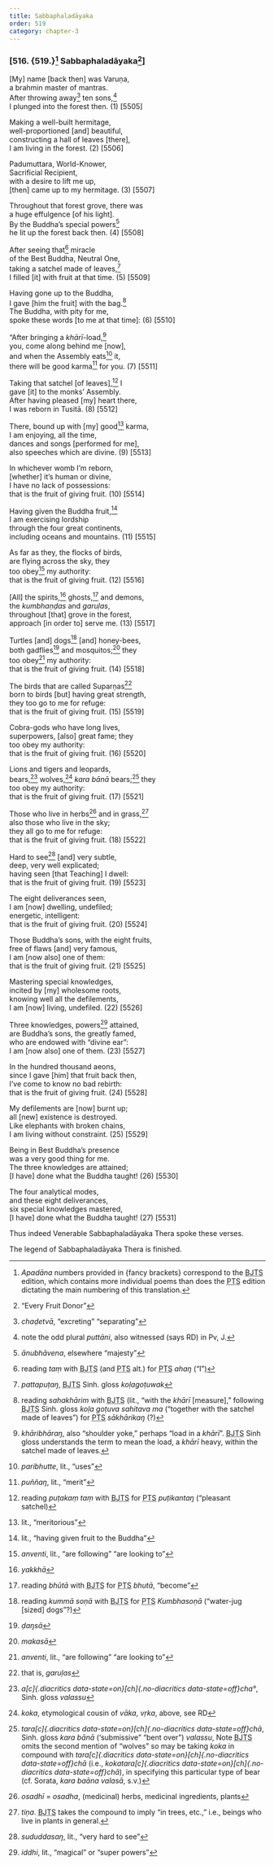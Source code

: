```yaml
---
title: Sabbaphaladāyaka
order: 519
category: chapter-3
---
```


### \[516. {519.}[^1] Sabbaphaladāyaka[^2]\]

\[My\] name \[back then\] was Varuṇa,  
a brahmin master of mantras.  
After throwing away[^3] ten sons,[^4]  
I plunged into the forest then. (1) \[5505\]

Making a well-built hermitage,  
well-proportioned \[and\] beautiful,  
constructing a hall of leaves \[there\],  
I am living in the forest. (2) \[5506\]

Padumuttara, World-Knower,  
Sacrificial Recipient,  
with a desire to lift me up,  
\[then\] came up to my hermitage. (3) \[5507\]

Throughout that forest grove, there was  
a huge effulgence \[of his light\].  
By the Buddha’s special powers[^5]  
he lit up the forest back then. (4) \[5508\]

After seeing that[^6] miracle  
of the Best Buddha, Neutral One,  
taking a satchel made of leaves,[^7]  
I filled \[it\] with fruit at that time. (5) \[5509\]

Having gone up to the Buddha,  
I gave \[him the fruit\] with the bag.[^8]  
The Buddha, with pity for me,  
spoke these words \[to me at that time\]: (6) \[5510\]

“After bringing a *khārī*-load,[^9]  
you, come along behind me \[now\],  
and when the Assembly eats[^10] it,  
there will be good karma[^11] for you. (7) \[5511\]

Taking that satchel \[of leaves\],[^12] I  
gave \[it\] to the monks’ Assembly.  
After having pleased \[my\] heart there,  
I was reborn in Tusitā. (8) \[5512\]

There, bound up with \[my\] good[^13] karma,  
I am enjoying, all the time,  
dances and songs \[performed for me\],  
also speeches which are divine. (9) \[5513\]

In whichever womb I’m reborn,  
\[whether\] it’s human or divine,  
I have no lack of possessions:  
that is the fruit of giving fruit. (10) \[5514\]

Having given the Buddha fruit,[^14]  
I am exercising lordship  
through the four great continents,  
including oceans and mountains. (11) \[5515\]

As far as they, the flocks of birds,  
are flying across the sky, they  
too obey[^15] my authority:  
that is the fruit of giving fruit. (12) \[5516\]

\[All\] the spirits,[^16] ghosts,[^17] and demons,  
the *kumbhaṇḍas* and *garuḷas*,  
throughout \[that\] grove in the forest,  
approach \[in order to\] serve me. (13) \[5517\]

Turtles \[and\] dogs[^18] \[and\] honey-bees,  
both gadflies[^19] and mosquitos;[^20] they  
too obey[^21] my authority:  
that is the fruit of giving fruit. (14) \[5518\]

The birds that are called Suparṇas[^22]  
born to birds \[but\] having great strength,  
they too go to me for refuge:  
that is the fruit of giving fruit. (15) \[5519\]

Cobra-gods who have long lives,  
superpowers, \[also\] great fame; they  
too obey my authority:  
that is the fruit of giving fruit. (16) \[5520\]

Lions and tigers and leopards,  
bears,[^23] wolves,[^24] *kara bānā* bears;[^25] they  
too obey my authority:  
that is the fruit of giving fruit. (17) \[5521\]

Those who live in herbs[^26] and in grass,[^27]  
also those who live in the sky;  
they all go to me for refuge:  
that is the fruit of giving fruit. (18) \[5522\]

Hard to see[^28] \[and\] very subtle,  
deep, very well explicated;  
having seen \[that Teaching\] I dwell:  
that is the fruit of giving fruit. (19) \[5523\]

The eight deliverances seen,  
I am \[now\] dwelling, undefiled;  
energetic, intelligent:  
that is the fruit of giving fruit. (20) \[5524\]

Those Buddha’s sons, with the eight fruits,  
free of flaws \[and\] very famous,  
I am \[now also\] one of them:  
that is the fruit of giving fruit. (21) \[5525\]

Mastering special knowledges,  
incited by \[my\] wholesome roots,  
knowing well all the defilements,  
I am \[now\] living, undefiled. (22) \[5526\]

Three knowledges, powers[^29] attained,  
are Buddha’s sons, the greatly famed,  
who are endowed with “divine ear”:  
I am \[now also\] one of them. (23) \[5527\]

In the hundred thousand aeons,  
since I gave \[him\] that fruit back then,  
I’ve come to know no bad rebirth:  
that is the fruit of giving fruit. (24) \[5528\]

My defilements are \[now\] burnt up;  
all \[new\] existence is destroyed.  
Like elephants with broken chains,  
I am living without constraint. (25) \[5529\]

Being in Best Buddha’s presence  
was a very good thing for me.  
The three knowledges are attained;  
\[I have\] done what the Buddha taught! (26) \[5530\]

The four analytical modes,  
and these eight deliverances,  
six special knowledges mastered,  
\[I have\] done what the Buddha taught! (27) \[5531\]

Thus indeed Venerable Sabbaphaladāyaka Thera spoke these verses.

The legend of Sabbaphaladāyaka Thera is finished.

[^1]: *Apadāna* numbers provided in {fancy brackets} correspond to the <abbr title="Buddha Jayanthi Tripitaka Series">BJTS</abbr> edition, which contains more individual poems than does the <abbr title="Pali Text Society">PTS</abbr> edition dictating the main numbering of this translation.

[^2]: “Every Fruit Donor”

[^3]: *chaḍetvā*, “excreting” “separating”

[^4]: note the odd plural *puttāni*, also witnessed (says RD) in Pv, J.

[^5]: *ānubhāvena*, elsewhere “majesty”

[^6]: reading *taṃ* with <abbr title="Buddha Jayanthi Tripitaka Series">BJTS</abbr> (and <abbr title="Pali Text Society">PTS</abbr> alt.) for <abbr title="Pali Text Society">PTS</abbr> *ahaŋ* (“I”)

[^7]: *pattapuṭaŋ*, <abbr title="Buddha Jayanthi Tripitaka Series">BJTS</abbr> Sinh. gloss *koḷagoṭuwak*

[^8]: reading *sahakhārim* with <abbr title="Buddha Jayanthi Tripitaka Series">BJTS</abbr> (lit., “with the *khārī* \[measure\],” following <abbr title="Buddha Jayanthi Tripitaka Series">BJTS</abbr> Sinh. gloss *koḷa goṭuva sahitava ma* (“together with the satchel made of leaves”) for <abbr title="Pali Text Society">PTS</abbr> *sākhārikaŋ* (?)

[^9]: *khāribhāraŋ*, also “shoulder yoke,” perhaps “load in a *khārī*”. <abbr title="Buddha Jayanthi Tripitaka Series">BJTS</abbr> Sinh gloss understands the term to mean the load, a *khārī* heavy, within the satchel made of leaves.

[^10]: *paribhutte*, lit., “uses”

[^11]: *puññaŋ*, lit., “merit”

[^12]: reading *puṭakaṃ taṃ* with <abbr title="Buddha Jayanthi Tripitaka Series">BJTS</abbr> for <abbr title="Pali Text Society">PTS</abbr> *puṭikantaŋ* (“pleasant satchel)

[^13]: lit., “meritorious”

[^14]: lit., “having given fruit to the Buddha”

[^15]: *anventi*, lit., “are following” “are looking to”

[^16]: *yakkhā*

[^17]: reading *bhūtā* with <abbr title="Buddha Jayanthi Tripitaka Series">BJTS</abbr> for <abbr title="Pali Text Society">PTS</abbr> *bhutā*, “become”

[^18]: reading *kummā soṇā* with <abbr title="Buddha Jayanthi Tripitaka Series">BJTS</abbr> for <abbr title="Pali Text Society">PTS</abbr> *Kumbhasoṇā* (“water-jug \[sized\] dogs”?)

[^19]: *ḍaŋsā*

[^20]: *makasā*

[^21]: *anventi*, lit., “are following” “are looking to”

[^22]: that is, *garuḷas*

[^23]: *a[c]{.diacritics data-state=on}[ch]{.no-diacritics data-state=off}cha°*, Sinh. gloss *valassu*

[^24]: *koka*, etymological cousin of *vāka*, *vṛka*, above, see RD

[^25]: *tara[c]{.diacritics data-state=on}[ch]{.no-diacritics data-state=off}chā*, Sinh. gloss *kara bānā* (‘submissive” “bent over”) *valassu*, Note <abbr title="Buddha Jayanthi Tripitaka Series">BJTS</abbr> omits the second mention of “wolves” so may be taking *koka* in compound with *tara[c]{.diacritics data-state=on}[ch]{.no-diacritics data-state=off}chā* (i.e., *kokatara[c]{.diacritics data-state=on}[ch]{.no-diacritics data-state=off}chā*), in specifying this particular type of bear (cf. Sorata, *kara baāna valasā*, s.v.)

[^26]: *osadhī* = *osadha*, (medicinal) herbs, medicinal ingredients, plants

[^27]: *tiṇa*. <abbr title="Buddha Jayanthi Tripitaka Series">BJTS</abbr> takes the compound to imply “in trees, etc.,” i.e., beings who live in plants in general.

[^28]: *sududdasaŋ*, lit., “very hard to see”

[^29]: *iddhi*, lit., “magical” or “super powers”
